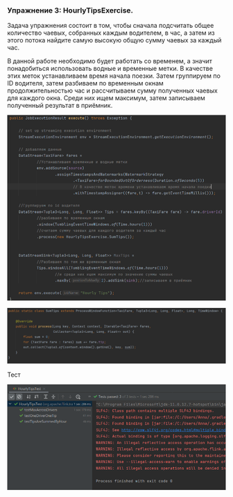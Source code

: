 <!--
Licensed to the Apache Software Foundation (ASF) under one
or more contributor license agreements.  See the NOTICE file
distributed with this work for additional information
regarding copyright ownership.  The ASF licenses this file
to you under the Apache License, Version 2.0 (the
"License"); you may not use this file except in compliance
with the License.  You may obtain a copy of the License at

  http://www.apache.org/licenses/LICENSE-2.0

Unless required by applicable law or agreed to in writing,
software distributed under the License is distributed on an
"AS IS" BASIS, WITHOUT WARRANTIES OR CONDITIONS OF ANY
KIND, either express or implied.  See the License for the
specific language governing permissions and limitations
under the License.
-->

### Упражнение 3: HourlyTipsExercise.

Задача упражнения состоит в том, чтобы сначала подсчитать общее количество чаевых, собранных каждым водителем, в час, а затем из этого потока найдите самую высокую общую сумму чаевых за каждый час.

В данной работе необходимо будет работать со временем, а значит понадобиться использовать водные и временные метки. В качестве этих меток устанавливаем время начала поезки.
Затем группируем по ID водителя, затем разбиваем по временным окнам продолжительностью час и рассчитываем сумму полученных чаевых для каждого окна.
Среди них ищем максимум, затем записываем полученный результат в приёмник.

![](https://github.com/AnnaS33/flink-training/blob/master/3_ex_cod1.png)

![](https://github.com/AnnaS33/flink-training/blob/master/3_ex_cod2.png)

Тест

![](https://github.com/AnnaS33/flink-training/blob/master/3_ex_test.png)


















